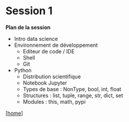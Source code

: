 # Session 1
**Plan de la session**

- Intro data science
- Environnement de développement
  - Editeur de code / IDE
  - Shell
  - Git
- Python
  - Distribution scientifique
  - Notebook Jupyter
  - Types de base : NonType, bool, int, float
  - Structures : list, tuple, range, str, dict, set
  - Modules : this, math, pypi

[[home](README.md)]


